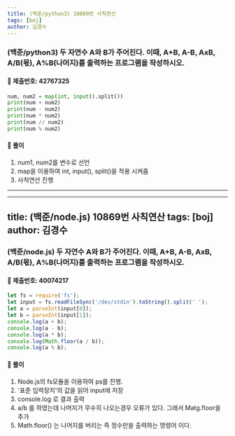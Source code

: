 ```yaml
---
title: (백준/python3) 10869번 사칙연산
tags: [boj]
author: 김경수
---
```


### (백준/python3) 두 자연수 A와 B가 주어진다. 이때, A+B, A-B, AxB, A/B(몫), A%B(나머지)를 출력하는 프로그램을 작성하시오. 
#### 📌 제출번호: 42767325
``` python
num, num2 = map(int, input().split())
print(num + num2)
print(num - num2)
print(num * num2)
print(num // num2)
print(num % num2)
```

#### 📌 풀이
1. num1, num2를 변수로 선언
2. map을 이용하여 int, input(), split()을 적용 시켜줌
4. 사칙연산 진행



<hr>

---
title: (백준/node.js) 10869번 사칙연산
tags: [boj]
author: 김경수
---

### (백준/node.js) 두 자연수 A와 B가 주어진다. 이때, A+B, A-B, AxB, A/B(몫), A%B(나머지)를 출력하는 프로그램을 작성하시오. 
#### 📌 제출번호: 40074217
``` js
let fs = require('fs');
let input = fs.readFileSync('/dev/stdin').toString().split(' ');
let a = parseInt(input[0]);
let b = parseInt(input[1]);
console.log(a + b);
console.log(a - b);
console.log(a * b);
console.log(Math.floor(a / b));
console.log(a % b);
```

#### 📌 풀이
1. Node.js의 fs모듈을 이용하여 ps를 진행.
2. '표준 입력장치'의 값을 읽어 input에 저장
3. console.log 로 결과 출력
4. a/b 를 하였는데 나머지가 무수히 나오는경우 오류가 있다. 그래서 Matg.floor을 추가
5. Math.floor() 는 나머지를 버리는 즉 정수만을 출력하는 명령어 이다.